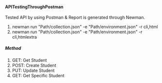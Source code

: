 #### APITestingThroughPostman
Tested API by using Postman & Report is generated through Newman.
1. newman run "Path/collection.json" -e "Path/environment.json" -r cli,html
2. newman run "Path/collection.json" -e "Path/environment.json" -r cli,htmlextra
##### Method
1. GET: Get Student
2. POST: Create Student
3. PUT: Update Student
4. GET: Get Specific Student

 



